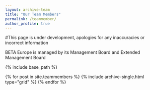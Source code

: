 ```yaml
---
layout: archive-team
title: "Our Team Members"
permalink: /teammember/
author_profile: true
---
```


#This page is under development, apologies for any inaccuracies or incorrect information

BETA Europe is managed by its Management Board and Extended Management Board

{% include base_path %}


<div class="grid__wrapper grid__partners">
  {% for post in site.teammembers %}
    {% include archive-single.html type="grid" %}
  {% endfor %}
</div>
